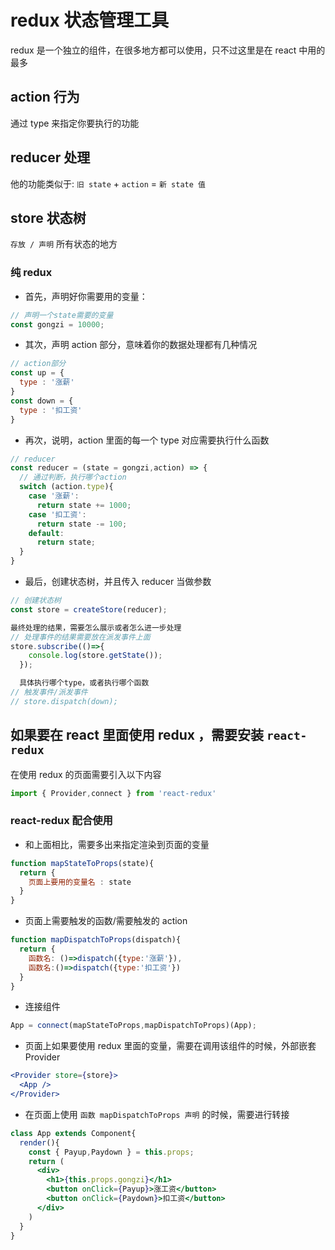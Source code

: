 # redux 状态管理工具

redux 是一个独立的组件，在很多地方都可以使用，只不过这里是在 react 中用的最多

## action 行为

通过 type 来指定你要执行的功能

## reducer 处理

他的功能类似于: `旧 state` + `action` = `新 state 值`

## store 状态树

`存放 / 声明` 所有状态的地方

### 纯 redux

- 首先，声明好你需要用的变量：

```jsx
// 声明一个state需要的变量
const gongzi = 10000;
```

- 其次，声明 action 部分，意味着你的数据处理都有几种情况

```jsx
// action部分
const up = {
  type : '涨薪'
}
const down = {
  type : '扣工资'
}
```

- 再次，说明，action 里面的每一个 type 对应需要执行什么函数

```jsx
// reducer
const reducer = (state = gongzi,action) => {
  // 通过判断，执行哪个action
  switch (action.type){
    case '涨薪':
      return state += 1000;
    case '扣工资':
      return state -= 100;
    default:
      return state;
  }
}
```

- 最后，创建状态树，并且传入 reducer 当做参数

```jsx
// 创建状态树
const store = createStore(reducer);

最终处理的结果，需要怎么展示或者怎么进一步处理
// 处理事件的结果需要放在派发事件上面
store.subscribe(()=>{
    console.log(store.getState());
  });

  具体执行哪个type，或者执行哪个函数
// 触发事件/派发事件
// store.dispatch(down);
```

## 如果要在 react 里面使用 redux ，需要安装 `react-redux`

在使用 redux 的页面需要引入以下内容

```jsx
import { Provider,connect } from 'react-redux'
```

### react-redux 配合使用

- 和上面相比，需要多出来指定渲染到页面的变量

```jsx
function mapStateToProps(state){
  return {
    页面上要用的变量名 : state
  }
}
```

- 页面上需要触发的函数/需要触发的 action

```jsx
function mapDispatchToProps(dispatch){
  return {
    函数名: ()=>dispatch({type:'涨薪'}),
    函数名:()=>dispatch({type:'扣工资'})
  }
}
```

- 连接组件

```jsx
App = connect(mapStateToProps,mapDispatchToProps)(App);
```

- 页面上如果要使用 redux 里面的变量，需要在调用该组件的时候，外部嵌套 Provider

```jsx
<Provider store={store}>
  <App />
</Provider>
```

- 在页面上使用 `函数 mapDispatchToProps 声明` 的时候，需要进行转接

```jsx
class App extends Component{
  render(){
    const { Payup,Paydown } = this.props;
    return (
      <div>
        <h1>{this.props.gongzi}</h1>
        <button onClick={Payup}>涨工资</button>
        <button onClick={Paydown}>扣工资</button>
      </div>
    )
  }
}
```